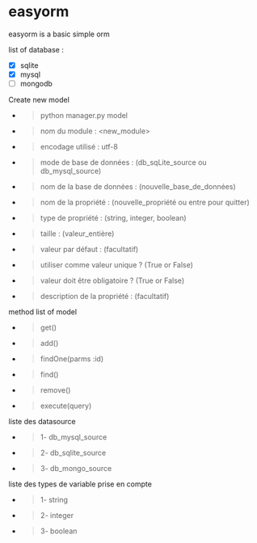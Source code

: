 # easyorm
easyorm is a basic simple orm

list of database :
- [x] sqlite
- [x] mysql
- [ ] mongodb

Create new model
- > python manager.py model
- > nom du module : <new_module>
- > encodage utilisé : utf-8
- > mode de base de données : (db_sqLite_source ou db_mysql_source)
- > nom de la base de données : (nouvelle_base_de_données)
- > nom de la propriété : (nouvelle_propriété ou entre pour quitter)
- > type de propriété : (string, integer, boolean)
- > taille : (valeur_entière)
- > valeur par défaut : (facultatif)
- > utiliser comme valeur unique ? (True or False)
- > valeur doit être obligatoire ? (True or False)
- > description de la propriété : (facultatif)

method list of model
- > get()
- > add()
- > findOne(parms :id)
- > find()
- > remove()
- > execute(query)

liste des datasource
- > 1- db_mysql_source
- > 2- db_sqlite_source
- > 3- db_mongo_source

liste des types de variable prise en compte
- > 1- string
- > 2- integer
- > 3- boolean
